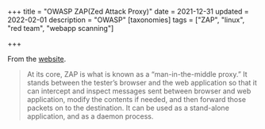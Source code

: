 +++
title = "OWASP ZAP(Zed Attack Proxy)"
date = 2021-12-31
updated = 2022-02-01
description = "OWASP"
[taxonomies]
tags = ["ZAP", "linux", "red team", "webapp scanning"]

+++

From the [website](https://www.zaproxy.org/getting-started/).  

> At its core, ZAP is what is known as a “man-in-the-middle proxy.” It stands between the tester’s browser and the web application so that it can intercept and inspect messages sent between browser and web application, modify the contents if needed, and then forward those packets on to the destination. It can be used as a stand-alone application, and as a daemon process.